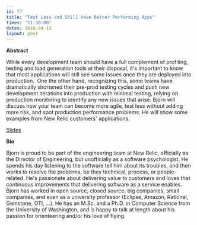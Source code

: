 ```yaml
---
id: 77
title: "Test Less and Still Have Better Performing Apps"
times: "11:30:00"
dates: 2010-04-13
layout: post
---
```

 **Abstract**

While every development team should have a full complement of profiling, testing and load generation tools at their disposal, it's important to know that most applications will still see some issues once they are deployed into production.&nbsp; One the other hand, recognizing this, some teams have dramatically shortened their pre-prod testing cycles and push new development iterations into production with minimal testing, relying on production monitoring to identify any new issues that arise. Bjorn will discuss how your team can become more agile, test less without adding more risk, and spot production performance problems. He will show some examples from New Relic customers' applications.

[Slides](http://www.slideshare.net/bnfb/agile-all-the-way-down)

**Bio**

Bjorn is proud to be part of the engineering team at New Relic, officially as the Director of Engineering, but unofficially as a software psychologist. He spends his day listening to the software tell him about its troubles, and then works to resolve the problems, be they technical, process, or people-related. He's passionate about delivering value to customers and loves that continuous improvements that delivering software as a service enables. Bjorn has worked in open source, closed source, big companies, small companies, and even as a university professor (Eclipse, Amazon, Rational, Gemstone, OTI, ...). He has an M.Sc. and a Ph.D. in Computer Science from the University of Washington, and is happy to talk at length about his passion for orienteering and/or his love of flying.

